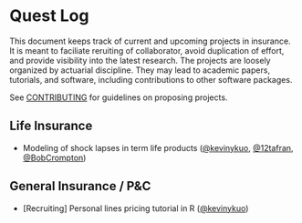 # Quest Log

This document keeps track of current and upcoming projects in insurance. It is meant to faciliate reruiting of collaborator, avoid duplication of effort, and provide visibility into the latest research. The projects are loosely organized by actuarial discipline. They may lead to academic papers, tutorials, and software, including contributions to other software packages.

See [CONTRIBUTING](https://github.com/kasaai/quests/blob/master/CONTRIBUTING.md) for guidelines on proposing projects.

## Life Insurance

- Modeling of shock lapses in term life products ([@kevinykuo](https://github.com/kevinykuo), [@12tafran](https://github.com/12tafran), [@BobCrompton](https://github.com/BobCrompton))

## General Insurance / P&C

- [Recruiting] Personal lines pricing tutorial in R ([@kevinykuo](https://github.com/kevinykuo))
